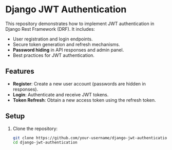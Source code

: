 # Django JWT Authentication

This repository demonstrates how to implement JWT authentication in Django Rest Framework (DRF). It includes:
- User registration and login endpoints.
- Secure token generation and refresh mechanisms.
- **Password hiding** in API responses and admin panel.
- Best practices for JWT authentication.

## Features
- **Register**: Create a new user account (passwords are hidden in responses).
- **Login**: Authenticate and receive JWT tokens.
- **Token Refresh**: Obtain a new access token using the refresh token.

## Setup
1. Clone the repository:
   ```bash
   git clone https://github.com/your-username/django-jwt-authentication.git
   cd django-jwt-authentication
